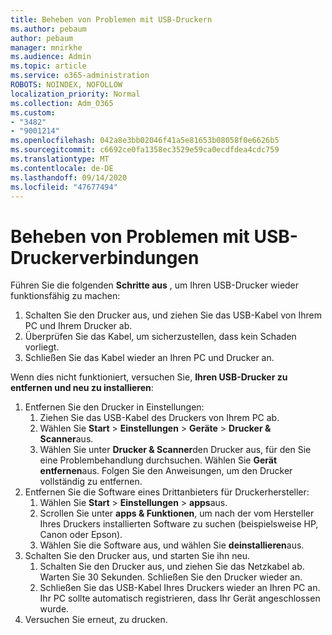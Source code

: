 ```yaml
---
title: Beheben von Problemen mit USB-Druckern
ms.author: pebaum
author: pebaum
manager: mnirkhe
ms.audience: Admin
ms.topic: article
ms.service: o365-administration
ROBOTS: NOINDEX, NOFOLLOW
localization_priority: Normal
ms.collection: Adm_O365
ms.custom:
- "3482"
- "9001214"
ms.openlocfilehash: 042a8e3bb02046f41a5e81653b08058f0e6626b5
ms.sourcegitcommit: c6692ce0fa1358ec3529e59ca0ecdfdea4cdc759
ms.translationtype: MT
ms.contentlocale: de-DE
ms.lasthandoff: 09/14/2020
ms.locfileid: "47677494"
---
```

# <a name="fix-usb-printer-connection-issues"></a>Beheben von Problemen mit USB-Druckerverbindungen

Führen Sie die folgenden **Schritte aus** , um Ihren USB-Drucker wieder funktionsfähig zu machen:

1. Schalten Sie den Drucker aus, und ziehen Sie das USB-Kabel von Ihrem PC und Ihrem Drucker ab.
2. Überprüfen Sie das Kabel, um sicherzustellen, dass kein Schaden vorliegt.
3. Schließen Sie das Kabel wieder an Ihren PC und Drucker an.

Wenn dies nicht funktioniert, versuchen Sie, **Ihren USB-Drucker zu entfernen und neu zu installieren**:

1. Entfernen Sie den Drucker in Einstellungen:
    1. Ziehen Sie das USB-Kabel des Druckers von Ihrem PC ab.
    2. Wählen Sie **Start**  >  **Einstellungen**  >  **Geräte**  >  **Drucker & Scanner**aus.
    3. Wählen Sie unter **Drucker & Scanner**den Drucker aus, für den Sie eine Problembehandlung durchsuchen. Wählen Sie **Gerät entfernen**aus. Folgen Sie den Anweisungen, um den Drucker vollständig zu entfernen.
2. Entfernen Sie die Software eines Drittanbieters für Druckerhersteller:
    1. Wählen Sie **Start**  >  **Einstellungen**  >  **apps**aus.
    2. Scrollen Sie unter **apps & Funktionen**, um nach der vom Hersteller Ihres Druckers installierten Software zu suchen (beispielsweise HP, Canon oder Epson).
    3. Wählen Sie die Software aus, und wählen Sie **deinstallieren**aus.
3. Schalten Sie den Drucker aus, und starten Sie ihn neu.<br>
    1. Schalten Sie den Drucker aus, und ziehen Sie das Netzkabel ab. Warten Sie 30 Sekunden. Schließen Sie den Drucker wieder an.
    2. Schließen Sie das USB-Kabel Ihres Druckers wieder an Ihren PC an. Ihr PC sollte automatisch registrieren, dass Ihr Gerät angeschlossen wurde.
4. Versuchen Sie erneut, zu drucken.